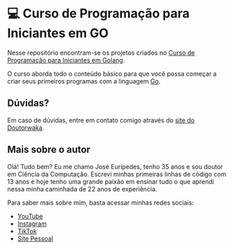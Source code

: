 # 💻 Curso de Programação para Iniciantes em GO
Nesse repositório encontram-se os projetos criados no [Curso de Programação para Iniciantes em Golang](https://www.youtube.com/watch?v=Ld7oJLpqg1w&list=PLW-dZIlNFXq8-HpeyOs8UeHhd7ox6shEW).

O curso aborda todo o conteúdo básico para que você possa começar a criar seus primeiros programas com a linguagem [Go](https://go.dev/).

## Dúvidas?
Em caso de dúvidas, entre em contato comigo através do [site do Doutorwaka](https://www.doutorwaka.com/contact).

## Mais sobre o autor

Olá! Tudo bem? Eu me chamo José Eurípedes, tenho 35 anos e sou doutor em Ciência da Computação. Escrevi minhas primeiras linhas de código com 13 anos e hoje tenho uma grande paixão em ensinar tudo o que aprendi nessa minha caminhada de 22 anos de experiência.

Para saber mais sobre mim, basta acessar minhas redes sociais:
  - [YouTube](https://www.youtube.com/@doutorwaka)
  - [Instagram](https://instagram.com/doutorwaka)
  - [TikTok](https://www.tiktok.com/@doutorwaka)
  - [Site Pessoal](https://www.doutorwaka.com/)
